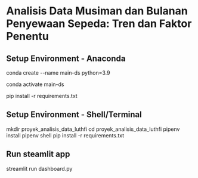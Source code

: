 # Analisis Data Musiman dan Bulanan Penyewaan Sepeda: Tren dan Faktor Penentu

## Setup Environment - Anaconda
conda create --name main-ds python=3.9

conda activate main-ds

pip install -r requirements.txt

## Setup Environment - Shell/Terminal
mkdir proyek_analisis_data_luthfi
cd proyek_analisis_data_luthfi
pipenv install
pipenv shell
pip install -r requirements.txt

## Run steamlit app
streamlit run dashboard.py
